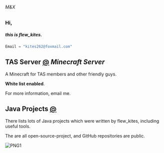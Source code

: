 ###### M&X
### Hi,

##### this is *flew_kites*.

```java
Email = "kites262@foxmail.com"
```

## TAS Server [@](https://kites262.ml/TASServer/main.html) *Minecraft Server*

A Minecraft for TAS members and other friendly guys.

**White list enabled**.

For more information, email me.

## Java Projects [@](https://kites262.ml/JavaProject)

There lists lots of Java projects which were written by flew_kites, including useful tools.

The are all open-source-project, and GitHub repositories are public.

![PNG1](https://s3.ax1x.com/2021/01/15/swD9eI.jpg)
